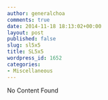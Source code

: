 ```yaml
---
author: generalchoa
comments: true
date: 2014-11-18 18:13:02+00:00
layout: post
published: false
slug: sl5x5
title: SL5x5
wordpress_id: 1652
categories:
- Miscellaneous
---
```


No Content Found
